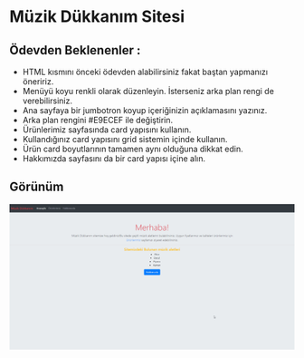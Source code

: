 # Müzik Dükkanım Sitesi

## Ödevden Beklenenler :

* HTML kısmını önceki ödevden alabilirsiniz fakat baştan yapmanızı öneririz.
* Menüyü koyu renkli olarak düzenleyin. İsterseniz arka plan rengi de verebilirsiniz.
* Ana sayfaya bir jumbotron koyup içeriğinizin açıklamasını yazınız.
* Arka plan rengini #E9ECEF ile değiştirin.
* Ürünlerimiz sayfasında card yapısını kullanın.
* Kullandığınız card yapısını grid sistemin içinde kullanın.
* Ürün card boyutlarının tamamen aynı olduğuna dikkat edin.
* Hakkımızda sayfasını da bir card yapısı içine alın.

## Görünüm

![](images/muzik_dukkanim.gif)